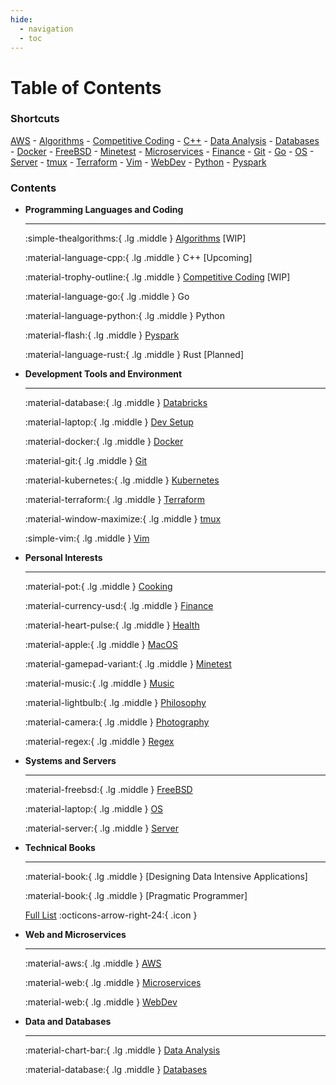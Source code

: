 ```yaml
---
hide:
  - navigation
  - toc
---
```


# Table of Contents

### Shortcuts

[AWS](aws/index.md) - [Algorithms](algo/index.md) - [Competitive Coding](cc/index.md) - [C++](cpp/index.md) - [Data Analysis](dataanalysis/index.md) - [Databases](databases/index.md) - [Docker](docker/index.md) - [FreeBSD](freebsd/index.md) - [Minetest](mt/index.md) - [Microservices](microservices/index.md) - [Finance](fin/index.md) - [Git](git/index.md) - [Go](go/index.md) - [OS](os/index.md) - [Server](server/index.md) - [tmux](tmux/index.md) - [Terraform](terraform/index.md) - [Vim](vim/index.md) - [WebDev](webdev/index.md) - [Python](python/index.md) - [Pyspark](pyspark/index.md)

### Contents

<div class="grid cards" markdown>

- __Programming Languages and Coding__

  ---

  :simple-thealgorithms:{ .lg .middle } [Algorithms](algo/index.md) [WIP]

  :material-language-cpp:{ .lg .middle } C++ [Upcoming]

  :material-trophy-outline:{ .lg .middle } [Competitive Coding](cc/index.md) [WIP]

  :material-language-go:{ .lg .middle } Go

  :material-language-python:{ .lg .middle } Python

  :material-flash:{ .lg .middle } [Pyspark](pyspark/index.md)

  :material-language-rust:{ .lg .middle } Rust [Planned]

-   __Development Tools and Environment__

    ---

    :material-database:{ .lg .middle } [Databricks](databricks/index.md)

    :material-laptop:{ .lg .middle } [Dev Setup](dev_setup/index.md)

    :material-docker:{ .lg .middle } [Docker](docker/index.md)

    :material-git:{ .lg .middle } [Git](git/index.md)

    :material-kubernetes:{ .lg .middle } [Kubernetes](kubernetes/index.md)

    :material-terraform:{ .lg .middle } [Terraform](terraform/index.md)

    :material-window-maximize:{ .lg .middle } [tmux](tmux/index.md)

    :simple-vim:{ .lg .middle } [Vim](vim/index.md)

-   __Personal Interests__

    ---

    :material-pot:{ .lg .middle } [Cooking](cooking/index.md)

    :material-currency-usd:{ .lg .middle } [Finance](fin/index.md)

    :material-heart-pulse:{ .lg .middle } [Health](health/index.md)

    :material-apple:{ .lg .middle } [MacOS](macos/index.md)

    :material-gamepad-variant:{ .lg .middle } [Minetest](mt/index.md)

    :material-music:{ .lg .middle } [Music](music/index.md)

    :material-lightbulb:{ .lg .middle } [Philosophy](philosophy/index.md)

    :material-camera:{ .lg .middle } [Photography](photography/index.md)

    :material-regex:{ .lg .middle } [Regex](regex/index.md)

-   __Systems and Servers__

    ---

    :material-freebsd:{ .lg .middle } [FreeBSD](freebsd/index.md)

    :material-laptop:{ .lg .middle } [OS](os/index.md)

    :material-server:{ .lg .middle } [Server](server/index.md)

- __Technical Books__

  ---

  :material-book:{ .lg .middle } [Designing Data Intensive Applications]

  :material-book:{ .lg .middle } [Pragmatic Programmer]
  
  [Full List](books/index.md) :octicons-arrow-right-24:{ .icon }

- __Web and Microservices__

  ---

  :material-aws:{ .lg .middle } [AWS](aws/index.md)

  :material-web:{ .lg .middle } [Microservices](microservices/index.md)

  :material-web:{ .lg .middle } [WebDev](webdev/index.md)
  
- __Data and Databases__

  ---

  :material-chart-bar:{ .lg .middle } [Data Analysis](dataanalysis/index.md)

  :material-database:{ .lg .middle } [Databases](databases/index.md)

</div>

